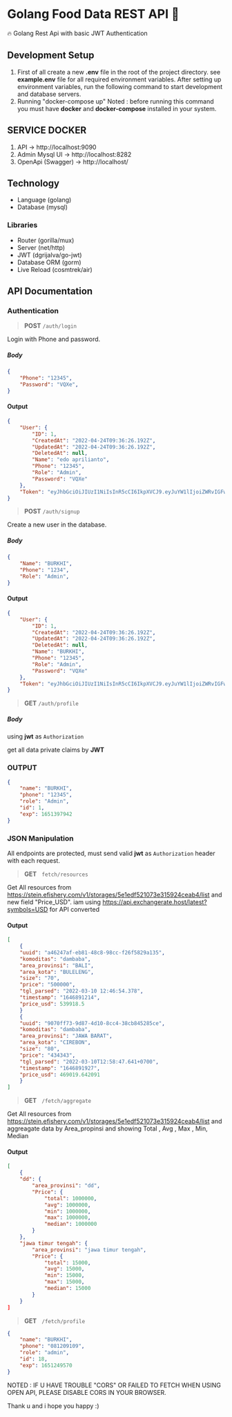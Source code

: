 # Golang Food Data REST API 🚀 

🔥 Golang Rest Api with basic JWT Authentication

## Development Setup
1. First of all create a new **.env** file in the root of the project directory. see **example.env** file for all required environment variables. After setting up environment variables, run the following command to start development and database servers.
2. Running "docker-compose up"
Noted : before running this command you must have **docker** and **docker-compose** installed in your system.


## SERVICE DOCKER
1. API -> http://localhost:9090
2. Admin Mysql UI -> http://localhost:8282
3. OpenApi (Swagger) -> http://localhost/

## Technology
- Language (golang)
- Database (mysql)

### Libraries
- Router (gorilla/mux)
- Server (net/http)
- JWT (dgrijalva/go-jwt)<!-- - Password Encryption (bcrypt) -->
- Database ORM (gorm) 
- Live Reload (cosmtrek/air)


## API Documentation

### Authentication
> **POST** ``/auth/login``

Login with Phone and password.

##### Body

```json
{
    "Phone": "12345",
    "Password": "VQXe",
}
```

#### Output

```json
{
    "User": {
        "ID": 1,
        "CreatedAt": "2022-04-24T09:36:26.192Z",
        "UpdatedAt": "2022-04-24T09:36:26.192Z",
        "DeletedAt": null,
        "Name": "edo aprilianto",
        "Phone": "12345",
        "Role": "Admin",
        "Password": "VQXe"
    },
    "Token": "eyJhbGciOiJIUzI1NiIsInR5cCI6IkpXVCJ9.eyJuYW1lIjoiZWRvIGFwcmlsaWFudG8iLCJwaG9uZSI6IjEyMzQ1Iiwicm9sZSI6IkFkbWluIiwiaWQiOjEsImV4cCI6MTY1MTM5Nzk0Mn0.yWlIllgzO3xUp2Vw-ivovZ3-ExfsYnxTb9xBm2diq3I"
}
```

> **POST** ``/auth/signup``

Create a new user in the database.

##### Body

```json
{
    "Name": "BURKHI",
    "Phone": "1234",
    "Role": "Admin",
}
```

#### Output

```json
{
    "User": {
        "ID": 1,
        "CreatedAt": "2022-04-24T09:36:26.192Z",
        "UpdatedAt": "2022-04-24T09:36:26.192Z",
        "DeletedAt": null,
        "Name": "BURKHI",
        "Phone": "12345",
        "Role": "Admin",
        "Password": "VQXe"
    },
    "Token": "eyJhbGciOiJIUzI1NiIsInR5cCI6IkpXVCJ9.eyJuYW1lIjoiZWRvIGFwcmlsaWFudG8iLCJwaG9uZSI6IiIsInJvbGUiOiJBZG1pbiIsImlkIjoxLCJleHAiOjE2NTEzOTc3ODZ9.UIu9bmcVvtIFkwsZ_cbSI3FUqFY7osPGjRhm4tZibLA"
}
```

> **GET** ``/auth/profile``

##### Body
using **jwt** as ``Authorization``

get all data private claims by **JWT**

### OUTPUT
```json
{
    "name": "BURKHI",
    "phone": "12345",
    "role": "Admin",
    "id": 1,
    "exp": 1651397942
}
```


### JSON Manipulation

All endpoints are protected, must send valid **jwt** as ``Authorization`` header with each request.

> **GET** &nbsp; ``fetch/resources``

Get All resources from https://stein.efishery.com/v1/storages/5e1edf521073e315924ceab4/list
and new field "Price_USD". 
iam using https://api.exchangerate.host/latest?symbols=USD for API converted


#### Output

```json
[
    {
    "uuid": "a46247af-eb81-48c8-98cc-f26f5829a135",
    "komoditas": "dambaba",
    "area_provinsi": "BALI",
    "area_kota": "BULELENG",
    "size": "70",
    "price": "500000",
    "tgl_parsed": "2022-03-10 12:46:54.378",
    "timestamp": "1646891214",
    "price_usd": 539918.5
    }
    {
    "uuid": "9070ff73-9d87-4d10-8cc4-38cb845285ce",
    "komoditas": "dambaba",
    "area_provinsi": "JAWA BARAT",
    "area_kota": "CIREBON",
    "size": "80",
    "price": "434343",
    "tgl_parsed": "2022-03-10T12:58:47.641+0700",
    "timestamp": "1646891927",
    "price_usd": 469019.642091
    }
]
```

> **GET** &nbsp; ``/fetch/aggregate``

Get All resources from https://stein.efishery.com/v1/storages/5e1edf521073e315924ceab4/list
and aggreagate data by Area_propinsi and showing Total , Avg , Max , Min, Median

#### Output

```json
[ 
    {
    "dd": {
        "area_provinsi": "dd",
        "Price": {
            "total": 1000000,
            "avg": 1000000,
            "min": 1000000,
            "max": 1000000,
            "median": 1000000
        }
    },
    "jawa timur tengah": {
        "area_provinsi": "jawa timur tengah",
        "Price": {
            "total": 15000,
            "avg": 15000,
            "min": 15000,
            "max": 15000,
            "median": 15000
        }
    }
]
```


> **GET** &nbsp; ``/fetch/profile``

```json
{
    "name": "BURKHI",
    "phone": "081209109",
    "role": "admin",
    "id": 18,
    "exp": 1651249570
}
```



NOTED : IF U HAVE TROUBLE "CORS" OR FAILED TO FETCH WHEN USING OPEN API, PLEASE DISABLE CORS IN YOUR BROWSER.

Thank u and i hope you happy :)